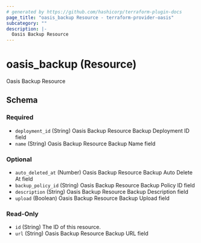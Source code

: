 ```yaml
---
# generated by https://github.com/hashicorp/terraform-plugin-docs
page_title: "oasis_backup Resource - terraform-provider-oasis"
subcategory: ""
description: |-
  Oasis Backup Resource
---
```


# oasis_backup (Resource)

Oasis Backup Resource



<!-- schema generated by tfplugindocs -->
## Schema

### Required

- `deployment_id` (String) Oasis Backup Resource Backup Deployment ID field
- `name` (String) Oasis Backup Resource Backup Name field

### Optional

- `auto_deleted_at` (Number) Oasis Backup Resource Backup Auto Delete At field
- `backup_policy_id` (String) Oasis Backup Resource Backup Policy ID field
- `description` (String) Oasis Backup Resource Backup Description field
- `upload` (Boolean) Oasis Backup Resource Backup Upload field

### Read-Only

- `id` (String) The ID of this resource.
- `url` (String) Oasis Backup Resource Backup URL field


